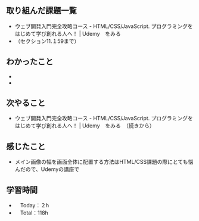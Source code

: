 ## 取り組んだ課題一覧
- ウェブ開発入門完全攻略コース - HTML/CSS/JavaScript. プログラミングをはじめて学び創れる人へ！ | Udemy　をみる
- （セクション11.１59まで）

## わかったこと
- 
-

## 次やること
- ウェブ開発入門完全攻略コース - HTML/CSS/JavaScript. プログラミングをはじめて学び創れる人へ！ | Udemy　をみる　（続きから）

## 感じたこと
- メイン画像の幅を画面全体に配置する方法はHTML/CSS課題の際にとても悩んだので、Udemyの講座で

## 学習時間
- 　Today：２h
- 　Total：118h
